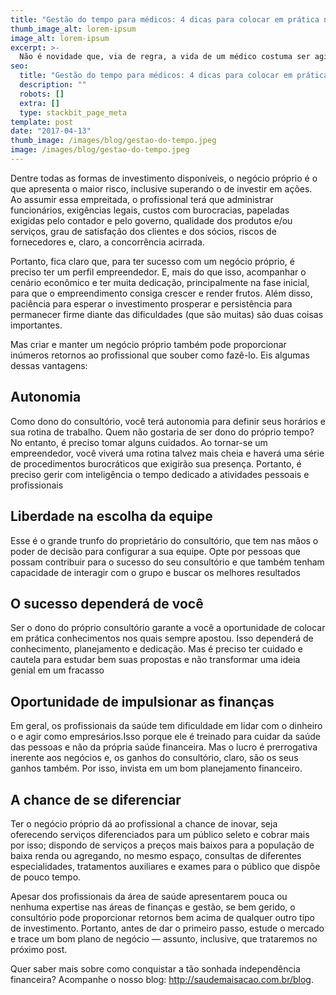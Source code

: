 ```yaml
---
title: "Gestão do tempo para médicos: 4 dicas para colocar em prática na sua rotina"
thumb_image_alt: lorem-ipsum
image_alt: lorem-ipsum
excerpt: >-
  Não é novidade que, via de regra, a vida de um médico costuma ser agitada. Afinal, o profissional lida diretamente com a saúde das pessoas, o que exige um nível de comprometimento que costuma ir muito além do exigido de profissionais de outras áreas. Além disso, grande parte dos médicos possui cerca de 3 a 4 empregos, o que lhes consome muito tempo. Apesar desse fato, o profissional precisa ser capaz de descansar e de se dedicar a outras tarefas importantes. Nesse contexto, a gestão do tempo é indispensável.
seo:
  title: "Gestão do tempo para médicos: 4 dicas para colocar em prática na sua rotina"
  description: ""
  robots: []
  extra: []
  type: stackbit_page_meta
template: post
date: "2017-04-13"
thumb_image: /images/blog/gestao-do-tempo.jpeg
image: /images/blog/gestao-do-tempo.jpeg
---
```


Dentre todas as formas de investimento disponíveis, o negócio próprio é o que apresenta o maior risco, inclusive superando o de investir em ações. Ao assumir essa empreitada, o profissional terá que administrar funcionários, exigências legais, custos com burocracias, papeladas exigidas pelo contador e pelo governo, qualidade dos produtos e/ou serviços, grau de satisfação dos clientes e dos sócios, riscos de fornecedores e, claro, a concorrência acirrada.

Portanto, fica claro que, para ter sucesso com um negócio próprio, é preciso ter um perfil empreendedor. E, mais do que isso, acompanhar o cenário econômico e ter muita dedicação, principalmente na fase inicial, para que o empreendimento consiga crescer e render frutos. Além disso, paciência para esperar o investimento prosperar e persistência para permanecer firme diante das dificuldades (que são muitas) são duas coisas importantes.

Mas criar e manter um negócio próprio também pode proporcionar inúmeros retornos ao profissional que souber como fazê-lo. Eis algumas dessas vantagens:

## Autonomia

Como dono do consultório, você terá autonomia para definir seus horários e sua rotina de trabalho. Quem não gostaria de ser dono do próprio tempo? No entanto, é preciso tomar alguns cuidados. Ao tornar-se um empreendedor, você viverá uma rotina talvez mais cheia e haverá uma série de procedimentos burocráticos que exigirão sua presença. Portanto, é preciso gerir com inteligência o tempo dedicado a atividades pessoais e profissionais

## Liberdade na escolha da equipe

Esse é o grande trunfo do proprietário do consultório, que tem nas mãos o poder de decisão para configurar a sua equipe. Opte por pessoas que possam contribuir para o sucesso do seu consultório e que também tenham capacidade de interagir com o grupo e buscar os melhores resultados

## O sucesso dependerá de você

Ser o dono do próprio consultório garante a você a oportunidade de colocar em prática conhecimentos nos quais sempre apostou. Isso dependerá de conhecimento, planejamento e dedicação. Mas é preciso ter cuidado e cautela para estudar bem suas propostas e não transformar uma ideia genial em um fracasso

## Oportunidade de impulsionar as finanças

Em geral, os profissionais da saúde tem dificuldade em lidar com o dinheiro o e agir como empresários.Isso porque ele é treinado para cuidar da saúde das pessoas e não da própria saúde financeira. Mas o lucro é prerrogativa inerente aos negócios e, os ganhos do consultório, claro, são os seus ganhos também. Por isso, invista em um bom planejamento financeiro.

## A chance de se diferenciar

Ter o negócio próprio dá ao profissional a chance de inovar, seja oferecendo serviços diferenciados para um público seleto e cobrar mais por isso; dispondo de serviços a preços mais baixos para a população de baixa renda ou agregando, no mesmo espaço, consultas de diferentes especialidades, tratamentos auxiliares e exames para o público que dispõe de pouco tempo.

Apesar dos profissionais da área de saúde apresentarem pouca ou nenhuma expertise nas áreas de finanças e gestão, se bem gerido, o consultório pode proporcionar retornos bem acima de qualquer outro tipo de investimento. Portanto, antes de dar o primeiro passo, estude o mercado e trace um bom plano de negócio — assunto, inclusive, que trataremos no próximo post.

Quer saber mais sobre como conquistar a tão sonhada independência financeira? Acompanhe o nosso blog: http://saudemaisacao.com.br/blog.
